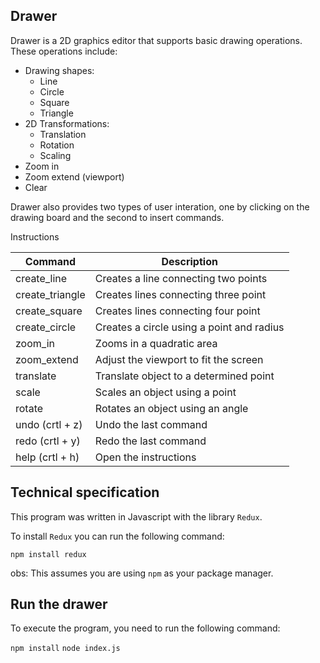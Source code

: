 ## Drawer

Drawer is a 2D graphics editor that supports basic drawing operations. These operations include:

- Drawing shapes:
  - Line
  - Circle
  - Square
  - Triangle
- 2D Transformations:
  - Translation
  - Rotation
  - Scaling
- Zoom in
- Zoom extend (viewport)
- Clear

Drawer also provides two types of user interation, one by clicking on the drawing board and the second to insert commands.

Instructions

| Command         | Description                               |
| --------------- | ----------------------------------------- |
| create_line     | Creates a line connecting two points      |
| create_triangle | Creates lines connecting three point      |
| create_square   | Creates lines connecting four point       |
| create_circle   | Creates a circle using a point and radius |
| zoom_in         | Zooms in a quadratic area                 |
| zoom_extend     | Adjust the viewport to fit the screen     |
| translate       | Translate object to a determined point    |
| scale           | Scales an object using a point            |
| rotate          | Rotates an object using an angle          |
| undo (crtl + z) | Undo the last command                     |
| redo (crtl + y) | Redo the last command                     |
| help (crtl + h) | Open the instructions                     |

## Technical specification
This program was written in Javascript with the library `Redux`.

To install `Redux` you can run the following command:

`npm install redux`

obs: This assumes you are using `npm` as your package manager.

## Run the drawer
To execute the program, you need to run the following command:

`npm install`
`node index.js`


